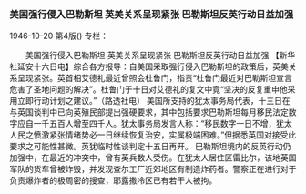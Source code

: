 ### 美国强行侵入巴勒斯坦  英美关系呈现紧张  巴勒斯坦反英行动日益加强

1946-10-20
第4版()
专栏：

　　美国强行侵入巴勒斯坦
    英美关系呈现紧张
    巴勒斯坦反英行动日益加强
    【新华社延安十六日电】综合各方报导：自美国采取强行侵入巴勒斯坦的政策后，英美关系呈现紧张。英首相艾德礼最近曾照会杜鲁门，指责“杜鲁门最近对巴勒斯坦宣言危害了圣地问题的解决”。杜鲁门于十日对艾德礼的复文中竟“坚决的反复重申他采用立即行动计划之建议。”（路透社电）
    美国所支持的犹太事务局代表，十三日在与英国谈判中已向英殖民部提出强硬要求，其中包括要求巴勒斯坦每月移民法定数字应自一千五百人增至四千人。犹太事务局发言人称：“移民数字一日不增，犹太人民之愤激紧张情绪势必一日继续恢复治安，实属极端困难。”但据悉英国对接受此要求之可能性甚微。英犹临时性谈判定十五日再开。
    巴勒斯坦境内的反英行动仍加强中，在最近的冲突中，曾有英兵数人受伤。在犹太人居住区雷比尔，该地英国军队的货车曾被炸毁，并发现查尔工厂近郊地区有制造炸药者。警察正在进行对于负责爆炸者的极周密的搜查，耶露撒冷区已有若干人被拘。
